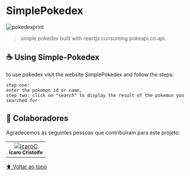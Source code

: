 # SimplePokedex


<img src="https://i.ibb.co/rF7Gpp9/pokedexprint.jpg" alt="pokedexprint" border="0" />

> simple pokedex built with reactjs consuming pokeapi.co api.




## ☕ Using Simple-Pokedex
to use pokedex visit the website <a src="https://simplepokedexcristolfe.netlify.app/">SimplePokedex </a> and follow the steps:


```
step one:
enter the pokemon id or name,
step two: click on "search" to display the result of the pokemon you searched for
```


## 🤝 Colaboradores

Agradecemos às seguintes pessoas que contribuíram para este projeto:

<table>
  <tr>
    <td align="center">
      <a href="#">
        <img src="https://i.ibb.co/52ySbfP/icaroC.jpg" alt="icaroC" border="0" /><br>
        <sub>
          <b>Ícaro Cristolfe</b>
        </sub>
      </a>
    </td>
  </tr>
</table>



[⬆ Voltar ao topo](#SimplePokedex)<br>